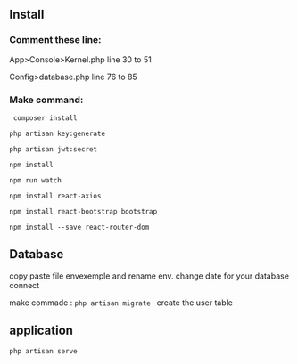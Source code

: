 ## Install 
### Comment these line:

App>Console>Kernel.php
 line 30 to 51 
 
Config>database.php
 line 76 to 85
 
 ### Make command: 
 
 ``` composer install```
 
 ``` php artisan key:generate ```
 
 ``` php artisan jwt:secret  ```
 
 ``` npm install  ```
 
 ``` npm run watch  ```
 
 ``` npm install react-axios  ```
 
 ``` npm install react-bootstrap bootstrap  ```
 
  ``` npm install --save react-router-dom  ```
 
 
## Database 
copy paste file envexemple and rename env. 
change date for your database connect

make commade :
 ``` php artisan migrate  ``` create the user table

## application

 ``` php artisan serve  ```
